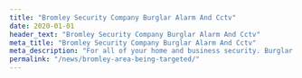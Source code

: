 ```yaml
---
title: "Bromley Security Company Burglar Alarm And Cctv"
date: 2020-01-01
header_text: "Bromley Security Company Burglar Alarm And Cctv"
meta_title: "Bromley Security Company Burglar Alarm And Cctv"
meta_description: "For all of your home and business security. Burglar Alarm Servicing, Burglar Alarm Installation, Alarm Battery and CCTV Bromley. Call 020 8302 4065 or email us."
permalink: "/news/bromley-area-being-targeted/"
---
```


